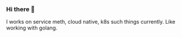 ### Hi there 👋
I works on service meth, cloud native, k8s such things currently. Like working with golang.
<!--
**havardzzl/havardzzl** is a ✨ _special_ ✨ repository because its `README.md` (this file) appears on your GitHub profile.

Here are some ideas to get you started:

- 🔭 I’m currently working on cloud native
- 🌱 I’m currently learning k8s, istio etc.
- 👯 I’m looking to collaborate on projects written by golang.
- 📫 How to reach me: zhangzhongliangzzl@gmail.com
